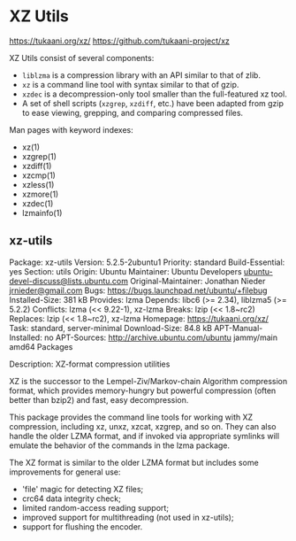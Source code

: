 # XZ Utils
https://tukaani.org/xz/
https://github.com/tukaani-project/xz

XZ Utils consist of several components:
- `liblzma` is a compression library with an API similar to that of zlib.
- `xz` is a command line tool with syntax similar to that of gzip.
- `xzdec` is a decompression-only tool smaller than the full-featured xz tool.
- A set of shell scripts (`xzgrep`, `xzdiff`, etc.) have been adapted from gzip to ease viewing, grepping, and comparing compressed files.

Man pages with keyword indexes:
- xz(1)
- xzgrep(1)
- xzdiff(1)
- xzcmp(1)
- xzless(1)
- xzmore(1)
- xzdec(1)
- lzmainfo(1)


## xz-utils

Package: xz-utils
Version: 5.2.5-2ubuntu1
Priority: standard
Build-Essential: yes
Section: utils
Origin: Ubuntu
Maintainer: Ubuntu Developers <ubuntu-devel-discuss@lists.ubuntu.com>
Original-Maintainer: Jonathan Nieder <jrnieder@gmail.com>
Bugs: https://bugs.launchpad.net/ubuntu/+filebug
Installed-Size: 381 kB
Provides: lzma
Depends: libc6 (>= 2.34), liblzma5 (>= 5.2.2)
Conflicts: lzma (<< 9.22-1), xz-lzma
Breaks: lzip (<< 1.8~rc2)
Replaces: lzip (<< 1.8~rc2), xz-lzma
Homepage: https://tukaani.org/xz/
Task: standard, server-minimal
Download-Size: 84.8 kB
APT-Manual-Installed: no
APT-Sources: http://archive.ubuntu.com/ubuntu jammy/main amd64 Packages

Description: XZ-format compression utilities

XZ is the successor to the Lempel-Ziv/Markov-chain Algorithm
compression format, which provides memory-hungry but powerful
compression (often better than bzip2) and fast, easy decompression.

This package provides the command line tools for working with XZ
compression, including xz, unxz, xzcat, xzgrep, and so on. They can
also handle the older LZMA format, and if invoked via appropriate
symlinks will emulate the behavior of the commands in the lzma
package.

The XZ format is similar to the older LZMA format but includes some improvements for general use:
* 'file' magic for detecting XZ files;
* crc64 data integrity check;
* limited random-access reading support;
* improved support for multithreading (not used in xz-utils);
* support for flushing the encoder.
